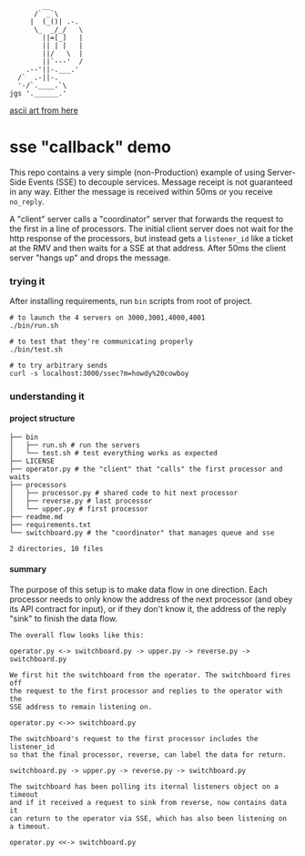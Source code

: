 ```
        __
      /` _`\
     |  (_()| .-.
      \_  _/_/   \
        ||=[_]   |
        || | |   |
        ||/   \  |
        ||`---'  /
    .--'||-.___.'
  /`  .-||-.
  '-/`.____.`\
jgs '.______.'
```
[ascii art from here](https://www.asciiart.eu/electronics/phones)

# sse "callback" demo

This repo contains a very simple (non-Production) example of using
Server-Side Events (SSE) to decouple services. Message receipt is not
guaranteed in any way. Either the message is received within 50ms or you
receive `no_reply`.

A "client" server calls a "coordinator" server that forwards the request
to the first in a line of processors. The initial client server does not
wait for the http response of the processors, but instead gets
a `listener_id` like a ticket at the RMV and then waits for a SSE at that
address. After 50ms the client server "hangs up" and drops the message.

### trying it

After installing requirements, run `bin` scripts from root of project.

``` 
# to launch the 4 servers on 3000,3001,4000,4001 
./bin/run.sh

# to test that they're communicating properly
./bin/test.sh

# to try arbitrary sends
curl -s localhost:3000/ssec?m=howdy%20cowboy
```

### understanding it

#### project structure

```
├── bin
│   ├── run.sh # run the servers
│   └── test.sh # test everything works as expected
├── LICENSE
├── operator.py # the "client" that "calls" the first processor and waits
├── processors
│   ├── processor.py # shared code to hit next processor
│   ├── reverse.py # last processor
│   └── upper.py # first processor
├── readme.md
├── requirements.txt
└── switchboard.py # the "coordinator" that manages queue and sse

2 directories, 10 files
```

#### summary

The purpose of this setup is to make data flow in one direction. Each
processor needs to only know the address of the next processor (and obey
its API contract for input), or if they don't know it, the address of the
reply "sink" to finish the data flow.

```
The overall flow looks like this:

operator.py <-> switchboard.py -> upper.py -> reverse.py -> switchboard.py

We first hit the switchboard from the operator. The switchboard fires off
the request to the first processor and replies to the operator with the
SSE address to remain listening on.

operator.py <->> switchboard.py

The switchboard's request to the first processor includes the listener_id
so that the final processor, reverse, can label the data for return.

switchboard.py -> upper.py -> reverse.py -> switchboard.py

The switchboard has been polling its iternal listeners object on a timeout
and if it received a request to sink from reverse, now contains data it
can return to the operator via SSE, which has also been listening on
a timeout.

operator.py <<-> switchboard.py
```

